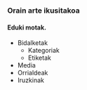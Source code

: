 ### Orain arte ikusitakoa
#### Eduki motak.

- Bidalketak
    - Kategoriak
    - Etiketak
- Media
- Orrialdeak
- Iruzkinak